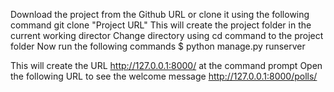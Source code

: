 

Download the project from the Github URL or clone it using the following command
git clone "Project URL"
This will create the project folder in the current working director
Change directory using cd command to the project folder
Now run the following commands
$ python manage.py runserver


This will create the URL http://127.0.0.1:8000/ at the command prompt
Open the following URL to see the welcome message
http://127.0.0.1:8000/polls/
